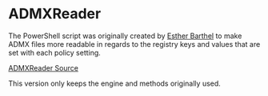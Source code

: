 # ADMXReader
The PowerShell script was originally created by [Esther Barthel](https://github.com/cognitionIT) to make ADMX files more readable 
in regards to the registry keys and values that are set with each policy setting.

[ADMXReader Source](https://github.com/cognitionIT/ADMXReader)

This version only keeps the engine and methods originally used.
